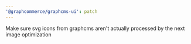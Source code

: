 ```yaml
---
'@graphcommerce/graphcms-ui': patch
---
```


Make sure svg icons from graphcms aren't actually processed by the next image
optimization
